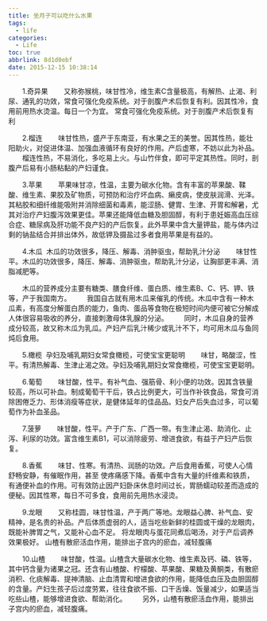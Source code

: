 ```yaml
---
title: 坐月子可以吃什么水果
tags:
  - life
categories:
  - Life
toc: true
abbrlink: 8d1d0ebf
date: 2015-12-15 10:38:14
---
```


　　1.奇异果
　　又称弥猴桃，味甘性冷，维生素C含量极高，有解热、止渴、利尿、通乳的功效，常食可强化免疫系统。对于剖腹产术后恢复有利。因其性冷，食用前用热水烫温。每日一个为宜。
常食可强化免疫系统。对于剖腹产术后恢复有利

　　2.榴连
　　味甘性热，盛产于东南亚，有水果之王的美誉。因其性热，能壮阳助火，对促进体温、加强血液循环有良好的作用。产后虚寒，不妨以此为补品。
　　榴连性热，不易消化，多吃易上火。与山竹伴食，即可平定其热性。同时，剖腹产后易有小肠粘黏的产妇谨食。

　　3.苹果
　　苹果味甘凉，性温，主要为碳水化物。含有丰富的苹果酸、鞣酸、维生素、果胶及矿物质，可预防和治疗坏血病、癞皮病，使皮肤润滑、光泽。其粘胶和细纤维能吸附并消除细菌和毒素，能涩肠、健胃、生津、开胃和解暑，尤其对治疗产妇腹泻效果更佳。苹果还能降低血糖及胆固醇，有利于患妊娠高血压综合症、糖尿病及肝功能不良产妇的产后恢复。此外苹果中含大量钾盐，能与体内过剩的钠盐结合并排出体外，故低钾及摄盐过多者食用苹果是有益的。

　　4.木瓜
​	木瓜的功效很多，降压、解毒、消肿驱虫，帮助乳汁分泌
　　味甘性平。木瓜的功效很多，降压、解毒、消肿驱虫，帮助乳汁分泌，让胸部更丰满、消脂减肥等。

　　木瓜的营养成分主要有糖类、膳食纤维、蛋白质、维生素B、C、钙、钾、铁等，产于我国南方。
　　我国自古就有用木瓜来催乳的传统。木瓜中含有一种木瓜素，有高度分解蛋白质的能力，鱼肉、蛋品等食物在极短时间内便可被它分解成人体很容易吸收的养分，直接刺激母体乳腺的分泌。
　　同时，木瓜自身的营养成分较高，故又称木瓜为乳瓜。产妇产后乳汁稀少或乳汁不下，均可用木瓜与鱼同炖后食用。

　　5.橄榄
​	孕妇及哺乳期妇女常食橄榄，可使宝宝更聪明
　　味甘，略酸涩，性平。有清热解毒、生津止渴之效。孕妇及哺乳期妇女常食橄榄，可使宝宝更聪明。

　　6.葡萄
　　味甘酸，性平。有补气血、强筋骨、利小便的功效。因其含铁量较高，所以可补血。制成葡萄干干后，铁占比例更大，可当作补铁食品，常食可消除困倦乏力、形体消瘦等症状，是健体延年的佳品品。妇女产后失血过多，可以葡萄作为补血圣品。

　　7.菠萝
　　味甘酸，性平。产于广东、广西一带。有生津止渴、助消化、止泻、利尿的功效。富含维生素B1，可以消除疲劳、增进食欲，有益于产妇产后恢复。

　　8.香蕉
　　味甘、性寒。有清热、润肠的功效。产后食用香蕉，可使人心情舒畅安静，有催眠作用，甚至 使疼痛感下降。香蕉中含有大量的纤维素和铁质，有通便补血的作用。可有效防止因产妇卧床休息时间过长，胃肠蠕动较差而造成的便秘。
​	因其性寒，每日不可多食，食用前先用热水浸烫。

　　9.龙眼
　　又称桂圆，味甘性温，产于两广等地。龙眼益心脾、补气血、安精神，是名贵的补品。产后体质虚弱的人，适当吃些新鲜的桂圆或干燥的龙眼肉，既能补脾胃之气，又能补心血不足。 将龙眼肉与蛋花同煮后喝汤，对于产后调养效果极好。
​	山楂有散瘀活血作用，能排出子宫内的瘀血，减轻腹痛

　　10.山楂
　　味甘酸，性温。山楂含大量碳水化物、维生素及钙、磷、铁等，其中钙含量为诸果之冠。还含有山楂酸、柠檬酸、苹果酸、果糖及黄酮类，有散瘀消积、化痰解毒、提神清脑、止血清胃和增进食欲的作用，能降低血压及血胆固醇的含量。产妇生孩子后过度劳累，往往食欲不振、口干舌燥、饭量减少，如果适当吃些山楂，能够增进食欲、帮助消化。
　　另外，山楂有散瘀活血作用，能排出子宫内的瘀血，减轻腹痛。
